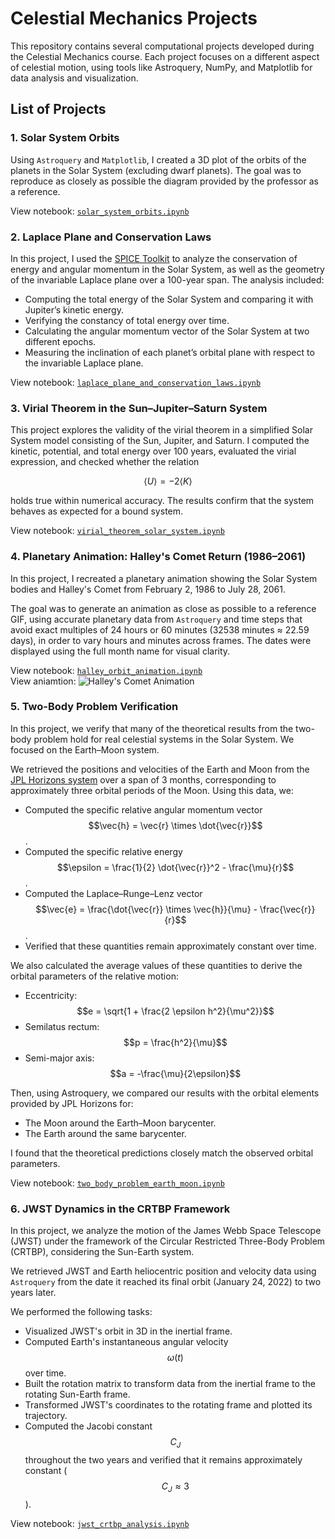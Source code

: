 # Celestial Mechanics Projects

This repository contains several computational projects developed during the Celestial Mechanics course. Each project focuses on a different aspect of celestial motion, using tools like Astroquery, NumPy, and Matplotlib for data analysis and visualization.

## List of Projects

### 1. Solar System Orbits

Using `Astroquery` and `Matplotlib`, I created a 3D plot of the orbits of the planets in the Solar System (excluding dwarf planets). The goal was to reproduce as closely as possible the diagram provided by the professor as a reference.

View notebook: [`solar_system_orbits.ipynb`](solar_system_orbits.ipynb)

### 2. Laplace Plane and Conservation Laws

In this project, I used the [SPICE Toolkit](https://naif.jpl.nasa.gov/naif/toolkit.html) to analyze the conservation of energy and angular momentum in the Solar System, as well as the geometry of the invariable Laplace plane over a 100-year span. The analysis included:
- Computing the total energy of the Solar System and comparing it with Jupiter’s kinetic energy.
- Verifying the constancy of total energy over time.
- Calculating the angular momentum vector of the Solar System at two different epochs.
- Measuring the inclination of each planet’s orbital plane with respect to the invariable Laplace plane.

View notebook: [`laplace_plane_and_conservation_laws.ipynb`](laplace_plane_and_conservation_laws.ipynb)

### 3. Virial Theorem in the Sun–Jupiter–Saturn System

This project explores the validity of the virial theorem in a simplified Solar System model consisting of the Sun, Jupiter, and Saturn. I computed the kinetic, potential, and total energy over 100 years, evaluated the virial expression, and checked whether the relation

$$
\langle U \rangle = -2 \langle K \rangle
$$

holds true within numerical accuracy. The results confirm that the system behaves as expected for a bound system.

View notebook: [`virial_theorem_solar_system.ipynb`](virial_theorem_solar_system.ipynb)

### 4. Planetary Animation: Halley's Comet Return (1986–2061)

In this project, I recreated a planetary animation showing the Solar System bodies and Halley's Comet from February 2, 1986 to July 28, 2061.

The goal was to generate an animation as close as possible to a reference GIF, using accurate planetary data from `Astroquery` and time steps that avoid exact multiples of 24 hours or 60 minutes (32538 minutes ≈ 22.59 days), in order to vary hours and minutes across frames. The dates were displayed using the full month name for visual clarity.

View notebook: [`halley_orbit_animation.ipynb`](halley_orbit_animation.ipynb)  
View aniamtion: ![Halley's Comet Animation](anim.gif)

### 5. Two-Body Problem Verification

In this project, we verify that many of the theoretical results from the two-body problem hold for real celestial systems in the Solar System. We focused on the Earth–Moon system.

We retrieved the positions and velocities of the Earth and Moon from the [JPL Horizons system](https://ssd.jpl.nasa.gov/horizons/) over a span of 3 months, corresponding to approximately three orbital periods of the Moon. Using this data, we:

- Computed the specific relative angular momentum vector $$\vec{h} = \vec{r} \times \dot{\vec{r}}$$.
- Computed the specific relative energy $$\epsilon = \frac{1}{2} \dot{\vec{r}}^2 - \frac{\mu}{r}$$.
- Computed the Laplace–Runge–Lenz vector $$\vec{e} = \frac{\dot{\vec{r}} \times \vec{h}}{\mu} - \frac{\vec{r}}{r}$$.
- Verified that these quantities remain approximately constant over time.

We also calculated the average values of these quantities to derive the orbital parameters of the relative motion:

- Eccentricity: $$e = \sqrt{1 + \frac{2 \epsilon h^2}{\mu^2}}$$
- Semilatus rectum: $$p = \frac{h^2}{\mu}$$
- Semi-major axis: $$a = -\frac{\mu}{2\epsilon}$$

Then, using Astroquery, we compared our results with the orbital elements provided by JPL Horizons for:

- The Moon around the Earth–Moon barycenter.
- The Earth around the same barycenter.

I found that the theoretical predictions closely match the observed orbital parameters.

View notebook: [`two_body_problem_earth_moon.ipynb`](two_body_problem_earth_moon.ipynb)

### 6. JWST Dynamics in the CRTBP Framework

In this project, we analyze the motion of the James Webb Space Telescope (JWST) under the framework of the Circular Restricted Three-Body Problem (CRTBP), considering the Sun-Earth system.

We retrieved JWST and Earth heliocentric position and velocity data using `Astroquery` from the date it reached its final orbit (January 24, 2022) to two years later.

We performed the following tasks:
- Visualized JWST's orbit in 3D in the inertial frame.
- Computed Earth's instantaneous angular velocity $$\omega(t)$$ over time.
- Built the rotation matrix to transform data from the inertial frame to the rotating Sun-Earth frame.
- Transformed JWST's coordinates to the rotating frame and plotted its trajectory.
- Computed the Jacobi constant $$C_J$$ throughout the two years and verified that it remains approximately constant ($$C_J \approx 3$$).

View notebook: [`jwst_crtbp_analysis.ipynb`](jwst_crtbp_analysis.ipynb)


